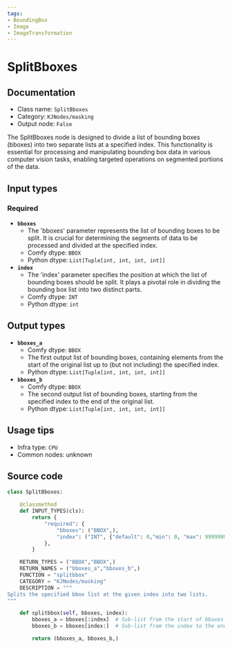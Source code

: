 ```yaml
---
tags:
- BoundingBox
- Image
- ImageTransformation
---
```


# SplitBboxes
## Documentation
- Class name: `SplitBboxes`
- Category: `KJNodes/masking`
- Output node: `False`

The SplitBboxes node is designed to divide a list of bounding boxes (bboxes) into two separate lists at a specified index. This functionality is essential for processing and manipulating bounding box data in various computer vision tasks, enabling targeted operations on segmented portions of the data.
## Input types
### Required
- **`bboxes`**
    - The 'bboxes' parameter represents the list of bounding boxes to be split. It is crucial for determining the segments of data to be processed and divided at the specified index.
    - Comfy dtype: `BBOX`
    - Python dtype: `List[Tuple[int, int, int, int]]`
- **`index`**
    - The 'index' parameter specifies the position at which the list of bounding boxes should be split. It plays a pivotal role in dividing the bounding box list into two distinct parts.
    - Comfy dtype: `INT`
    - Python dtype: `int`
## Output types
- **`bboxes_a`**
    - Comfy dtype: `BBOX`
    - The first output list of bounding boxes, containing elements from the start of the original list up to (but not including) the specified index.
    - Python dtype: `List[Tuple[int, int, int, int]]`
- **`bboxes_b`**
    - Comfy dtype: `BBOX`
    - The second output list of bounding boxes, starting from the specified index to the end of the original list.
    - Python dtype: `List[Tuple[int, int, int, int]]`
## Usage tips
- Infra type: `CPU`
- Common nodes: unknown


## Source code
```python
class SplitBboxes:

    @classmethod
    def INPUT_TYPES(cls):
        return {
            "required": {
                "bboxes": ("BBOX",),
                "index": ("INT", {"default": 0,"min": 0, "max": 99999999, "step": 1}),
            },
        }

    RETURN_TYPES = ("BBOX","BBOX",)
    RETURN_NAMES = ("bboxes_a","bboxes_b",)
    FUNCTION = "splitbbox"
    CATEGORY = "KJNodes/masking"
    DESCRIPTION = """
Splits the specified bbox list at the given index into two lists.
"""

    def splitbbox(self, bboxes, index):
        bboxes_a = bboxes[:index]  # Sub-list from the start of bboxes up to (but not including) the index
        bboxes_b = bboxes[index:]  # Sub-list from the index to the end of bboxes

        return (bboxes_a, bboxes_b,)

```
